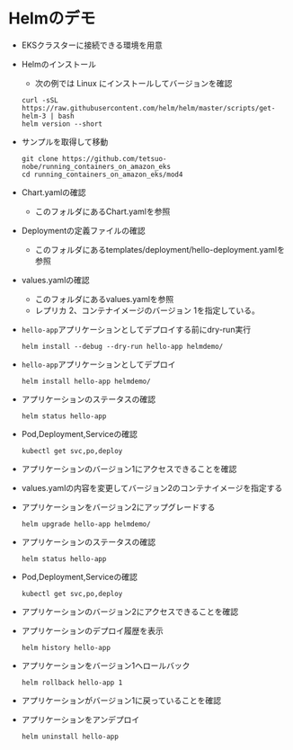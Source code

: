 # Helmのデモ

* EKSクラスターに接続できる環境を用意

* Helmのインストール 
  - 次の例では Linux にインストールしてバージョンを確認
  ```
  curl -sSL https://raw.githubusercontent.com/helm/helm/master/scripts/get-helm-3 | bash
  helm version --short
  ```
* サンプルを取得して移動
  ```
  git clone https://github.com/tetsuo-nobe/running_containers_on_amazon_eks
  cd running_containers_on_amazon_eks/mod4

  ```
* Chart.yamlの確認
  - このフォルダにあるChart.yamlを参照
* Deploymentの定義ファイルの確認
  - このフォルダにあるtemplates/deployment/hello-deployment.yamlを参照
* values.yamlの確認
  - このフォルダにあるvalues.yamlを参照
  - レプリカ 2、コンテナイメージのバージョン 1を指定している。
* `hello-app`アプリケーションとしてデプロイする前にdry-run実行
  ```
  helm install --debug --dry-run hello-app helmdemo/
  ``` 
* `hello-app`アプリケーションとしてデプロイ
  ```
  helm install hello-app helmdemo/
  ``` 
* アプリケーションのステータスの確認
  ```
  helm status hello-app
  ```
* Pod,Deployment,Serviceの確認
  ```
  kubectl get svc,po,deploy
  ```
* アプリケーションのバージョン1にアクセスできることを確認
* values.yamlの内容を変更してバージョン2のコンテナイメージを指定する
* アプリケーションをバージョン2にアップグレードする
  ```
  helm upgrade hello-app helmdemo/
  ```
* アプリケーションのステータスの確認
  ```
  helm status hello-app
  ```
* Pod,Deployment,Serviceの確認
  ```
  kubectl get svc,po,deploy
  ```
* アプリケーションのバージョン2にアクセスできることを確認
* アプリケーションのデプロイ履歴を表示
  ```
  helm history hello-app
  ```
* アプリケーションをバージョン1へロールバック
  ```
  helm rollback hello-app 1
  ```
* アプリケーションがバージョン1に戻っていることを確認
* アプリケーションをアンデプロイ
  ```
  helm uninstall hello-app
  ```